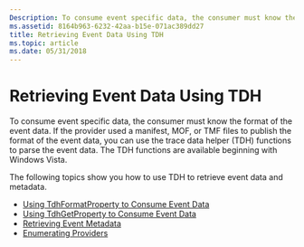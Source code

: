 ```yaml
---
Description: To consume event specific data, the consumer must know the format of the event data. If the provider used a manifest, MOF, or TMF files to publish the format of the event data, you can use the trace data helper (TDH) functions to parse the event data.
ms.assetid: 8164b963-6232-42aa-b15e-071ac389dd27
title: Retrieving Event Data Using TDH
ms.topic: article
ms.date: 05/31/2018
---
```


# Retrieving Event Data Using TDH

To consume event specific data, the consumer must know the format of the event data. If the provider used a manifest, MOF, or TMF files to publish the format of the event data, you can use the trace data helper (TDH) functions to parse the event data. The TDH functions are available beginning with Windows Vista.

The following topics show you how to use TDH to retrieve event data and metadata.

-   [Using TdhFormatProperty to Consume Event Data](using-tdhformatproperty-to-consume-event-data.md)
-   [Using TdhGetProperty to Consume Event Data](using-tdhgetproperty-to-consume-event-data.md)
-   [Retrieving Event Metadata](retrieving-event-metadata.md)
-   [Enumerating Providers](enumerating-providers.md)

 

 



